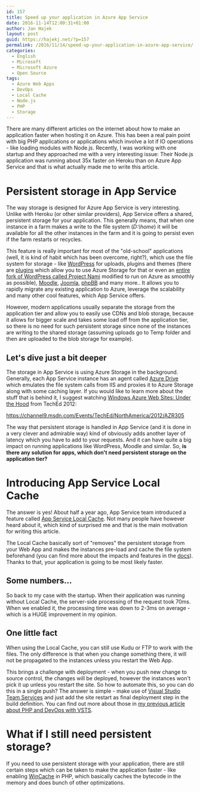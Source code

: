 ```yaml
---
id: 157
title: Speed up your application in Azure App Service
date: 2016-11-14T12:00:31+01:00
author: Jan Hajek
layout: post
guid: https://hajekj.net/?p=157
permalink: /2016/11/14/speed-up-your-application-in-azure-app-service/
categories:
  - English
  - Microsoft
  - Microsoft Azure
  - Open Source
tags:
  - Azure Web Apps
  - DevOps
  - Local Cache
  - Node.js
  - PHP
  - Storage
---
```

There are many different articles on the internet about how to make an application faster when hosting it on Azure. This has been a real pain point with big PHP applications or applications which involve a lot if IO operations - like loading modules with Node.js. Recently, I was working with one startup and they approached me with a very interesting issue: Their Node.js application was running about 35x faster on Heroku than on Azure App Service and that is what actually made me to write this article.

<!--more-->
<h1>Persistent storage in App Service</h1>
The way storage is designed for Azure App Service is very interesting. Unlike with Heroku (or other similar providers), App Service offers a shared, persistent storage for your application. This generally means, that when one instance in a farm makes a write to the file system (<em>D:\home</em>) it will be available for all the other instances in the farm and it is going to persist even if the farm restarts or recycles.

This feature is really important for most of the "old-school" applications (well, it is kind of habit which has been overcome, right?), which use the file system for storage - like <a href="https://wordpress.org/">WordPress</a> for uploads, plugins and themes (there are <a href="https://wordpress.org/plugins/windows-azure-storage/">plugins</a> which allow you to use Azure Storage for that or even an <a href="http://projectnami.org/">entire fork of WordPress called Project Nami</a> modified to run on Azure as smoothly as possible), <a href="https://moodle.org/">Moodle</a>, <a href="https://www.joomla.org/">Joomla</a>, <a href="https://www.phpbb.com/">phpBB</a> and many more.. It allows you to rapidly migrate any existing application to Azure, leverage the scalability and many other cool features, which App Service offers.

However, modern applications usually separate the storage from the application tier and allow you to easily use CDNs and blob storage, because it allows for bigger scale and takes some load off from the application tier, so there is no need for such persistent storage since none of the instances are writing to the shared storage (assuming uploads go to Temp folder and then are uploaded to the blob storage for example).
<h2>Let's dive just a bit deeper</h2>
The storage in App Service is using Azure Storage in the background. Generally, each App Service instance has an agent called <a href="https://azure.microsoft.com/en-us/blog/beta-release-of-windows-azure-drive/">Azure Drive</a>  which emulates the file system calls from IIS and proxies it to Azure Storage along with some caching layer. If you would like to learn more about the stuff that is behind it, I suggest watching <a href="https://channel9.msdn.com/Events/TechEd/NorthAmerica/2012/AZR305">Windows Azure Web Sites: Under the Hood</a> from TechEd 2012:

https://channel9.msdn.com/Events/TechEd/NorthAmerica/2012/AZR305

The way that persistent storage is handled in App Service (and it is done in a very clever and admirable way) kind of obviously adds another layer of latency which you have to add to your requests. And it can have quite a big impact on running applications like WordPress, Moodle and similar. So, <strong>is there any solution for apps, which don't need persistent storage on the application tier?</strong>
<h1>Introducing App Service Local Cache</h1>
The answer is yes! About half a year ago, App Service team introduced a feature called <a href="https://azure.microsoft.com/en-us/documentation/articles/app-service-local-cache/">App Service Local Cache</a>. Not many people have however heard about it, which kind of surprised me and that is the main motivation for writing this article.

The Local Cache basically sort of "removes" the persistent storage from your Web App and makes the instances pre-load and cache the file system beforehand (you can find more about the impacts and features in the <a href="https://azure.microsoft.com/en-us/documentation/articles/app-service-local-cache/">docs</a>). Thanks to that, your application is going to be most likely faster.
<h2>Some numbers...</h2>
So back to my case with the startup. When their application was running without Local Cache, the server-side processing of the request took 70ms. When we enabled it, the processing time was down to 2-3ms on average - which is a HUGE improvement in my opinion.
<h2>One little fact</h2>
When using the Local Cache, you can still use Kudu or FTP to work with the files. The only difference is that when you change something there, it will not be propagated to the instances unless you restart the Web App.

This brings a challenge with deployment - when you push new change to source control, the changes will be deployed, however the instances won't pick it up unless you restart the site. So how to automate this, so you can do this in a single push? The answer is simple - make use of <a href="https://www.visualstudio.com/team-services/">Visual Studio Team Services</a> and just add the site restart as final deployment step in the build definition. You can find out more about those in <a href="https://hajekj.net/2016/10/30/creating-a-build-agent-and-definition-for-php-in-vsts/">my previous article about PHP and DevOps with VSTS</a>.
<h1>What if I still need persistent storage?</h1>
If you need to use persistent storage with your application, there are still certain steps which can be taken to make the application faster - like enabling <a href="https://www.iis.net/downloads/microsoft/wincache-extension">WinCache</a> in PHP, which basically caches the bytecode in the memory and does bunch of other optimizations.